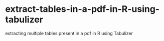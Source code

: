 # extract-tables-in-a-pdf-in-R-using-tabulizer
extracting multiple tables present in a pdf in R using Tabulizer
